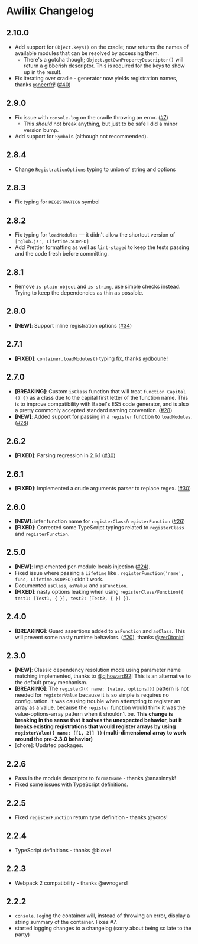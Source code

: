# Awilix Changelog

## 2.10.0

* Add support for `Object.keys()` on the cradle; now returns the names of available modules that can be resolved by accessing them.
  - There's a gotcha though; `Object.getOwnPropertyDescriptor()` will return a gibberish descriptor. This is required for the keys to show up in the result.
* Fix iterating over cradle - generator now yields registration names, thanks [@neerfri](https://github.com/neerfri)! ([#40](https://github.com/jeffijoe/awilix/issues/40))

## 2.9.0

* Fix issue with `console.log` on the cradle throwing an error. ([#7](https://github.com/jeffijoe/awilix/issues/7))
  - This _should_ not break anything, but just to be safe I did a minor version bump.
* Add support for `Symbol`s (although not recommended).

## 2.8.4

* Change `RegistrationOptions` typing to union of string and options

## 2.8.3

* Fix typing for `REGISTRATION` symbol

## 2.8.2

* Fix typing for `loadModules` — it didn't allow the shortcut version of `['glob.js', Lifetime.SCOPED]`
* Add Prettier formatting as well as `lint-staged` to keep the tests passing and the code fresh before committing.

## 2.8.1

* Remove `is-plain-object` and `is-string`, use simple checks instead. Trying to keep the dependencies as thin as possible.

## 2.8.0

* **[NEW]**: Support inline registration options ([#34](https://github.com/jeffijoe/awilix/issues/34))

## 2.7.1

* **[FIXED]**: `container.loadModules()` typing fix, thanks [@dboune](https://github.com/dboune)!

## 2.7.0

* **[BREAKING]**: Custom `isClass` function that will treat `function Capital () {}` as a class due to the capital first letter of the function name. This is to improve compatibility with Babel's ES5 code generator, and is also a pretty commonly accepted standard naming convention. ([#28](https://github.com/jeffijoe/awilix/issues/28))
* **[NEW]**: Added support for passing in a `register` function to `loadModules`. ([#28](https://github.com/jeffijoe/awilix/issues/28))

## 2.6.2

* **[FIXED]**: Parsing regression in 2.6.1 ([#30](https://github.com/jeffijoe/awilix/issues/30))

## 2.6.1

* **[FIXED]**: Implemented a crude arguments parser to replace regex. ([#30](https://github.com/jeffijoe/awilix/issues/30))

## 2.6.0

* **[NEW]**: infer function name for `registerClass`/`registerFunction` ([#26](https://github.com/jeffijoe/awilix/issues/26))
* **[FIXED]**: Corrected some TypeScript typings related to `registerClass` and `registerFunction`.

## 2.5.0

* **[NEW]**: Implemented per-module locals injection ([#24](https://github.com/jeffijoe/awilix/issues/24)).
* Fixed issue where passing a `Lifetime` like `.registerFunction('name', func, Lifetime.SCOPED)` didn't work.
* Documented `asClass`, `asValue` and `asFunction`.
* **[FIXED]**: nasty options leaking when using `registerClass/Function({ test1: [Test1, { }], test2: [Test2, { }] })`.

## 2.4.0

* **[BREAKING]**: Guard assertions added to `asFunction` and `asClass`. This will prevent some nasty runtime behaviors. ([#20](https://github.com/jeffijoe/awilix/issues/20)), thanks [@zer0tonin](https://github.com/zer0tonin)!

## 2.3.0

* **[NEW]**: Classic dependency resolution mode using parameter name matching implemented, thanks to [@cjhoward92](https://github.com/jeffijoe/awilix/pull/21)! This is an alternative to the default proxy mechanism.
* **[BREAKING]**: The `registerX({ name: [value, options]})` pattern is not needed for `registerValue` because it is so simple is requires no configuration. It was causing trouble when attempting to register an array as a value, because the `register` function would think it was the value-options-array pattern when it shouldn't be. **This change is breaking in the sense that it solves the unexpected behavior, but it breaks existing registrations that would register arrays by using `registerValue({ name: [[1, 2]] })` (multi-dimensional array to work around the pre-2.3.0 behavior)**
* [chore]: Updated packages.

## 2.2.6

* Pass in the module descriptor to `formatName` - thanks @anasinnyk!
* Fixed some issues with TypeScript definitions.

## 2.2.5

* Fixed `registerFunction` return type definition - thanks @ycros!

## 2.2.4

* TypeScript definitions - thanks @blove!

## 2.2.3

* Webpack 2 compatibility - thanks @ewrogers!

## 2.2.2

* `console.log`ing the container will, instead of throwing an error, display a string summary of the container. Fixes #7.
* started logging changes to a changelog (sorry about being so late to the party)
